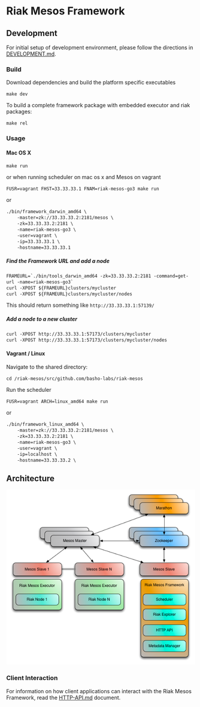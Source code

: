 # Riak Mesos Framework

## Development

For initial setup of development environment, please follow the directions in
[DEVELOPMENT.md](https://github.com/basho-labs/riak-mesos/tree/master/docs/DEVELOPMENT.md).

### Build

Download dependencies and build the platform specific executables

```
make dev
```

To build a complete framework package with embedded executor and riak packages:

```
make rel
```

### Usage

#### Mac OS X

```
make run
```

or when running scheduler on mac os x and Mesos on vagrant

```
FUSR=vagrant FHST=33.33.33.1 FNAM=riak-mesos-go3 make run
```

or

```
./bin/framework_darwin_amd64 \
    -master=zk://33.33.33.2:2181/mesos \
    -zk=33.33.33.2:2181 \
    -name=riak-mesos-go3 \
    -user=vagrant \
    -ip=33.33.33.1 \
    -hostname=33.33.33.1
```

##### Find the Framework URL and add a node

```
FRAMEURL=`./bin/tools_darwin_amd64 -zk=33.33.33.2:2181 -command=get-url -name=riak-mesos-go3`
curl -XPOST ${FRAMEURL}clusters/mycluster
curl -XPOST ${FRAMEURL}clusters/mycluster/nodes
```

This should return something like `http://33.33.33.1:57139/`

##### Add a node to a new cluster

```
curl -XPOST http://33.33.33.1:57173/clusters/mycluster
curl -XPOST http://33.33.33.1:57173/clusters/mycluster/nodes
```


#### Vagrant / Linux

Navigate to the shared directory:

```
cd /riak-mesos/src/github.com/basho-labs/riak-mesos
```

Run the scheduler

```
FUSR=vagrant ARCH=linux_amd64 make run
```

or

```
./bin/framework_linux_amd64 \
    -master=zk://33.33.33.2:2181/mesos \
    -zk=33.33.33.2:2181 \
    -name=riak-mesos-go3 \
    -user=vagrant \
    -ip=localhost \
    -hostname=33.33.33.2 \

```

## Architecture

![Architecture](docs/RiakMesosFramework.png)

### Client Interaction

For information on how client applications can interact with the Riak Mesos Framework, read the [HTTP-API.md](https://github.com/basho-labs/riak-mesos/tree/master/docs/HTTP-API.md) document.
